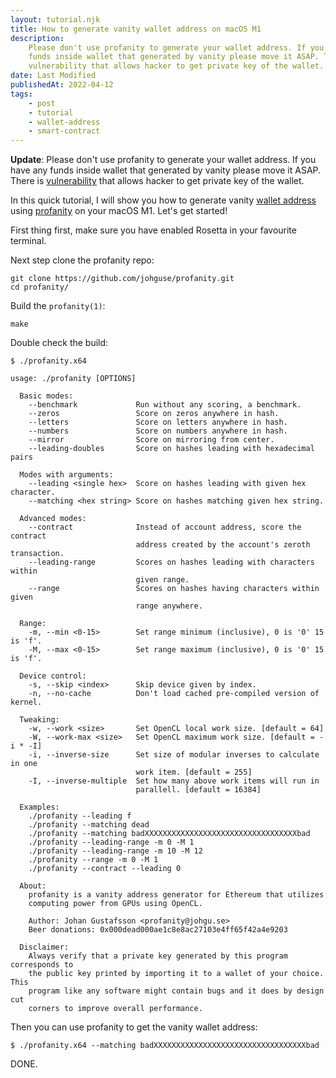 ```yaml
---
layout: tutorial.njk
title: How to generate vanity wallet address on macOS M1
description:
    Please don't use profanity to generate your wallet address. If you have any
    funds inside wallet that generated by vanity please move it ASAP. There is
    vulnerability that allows hacker to get private key of the wallet.
date: Last Modified
publishedAt: 2022-04-12
tags:
    - post
    - tutorial
    - wallet-address
    - smart-contract
---
```


**Update**: Please don't use profanity to generate your wallet address. If you
have any funds inside wallet that generated by vanity please move it ASAP.
There is [vulnerability][2] that allows hacker to get private key of the
wallet.

In this quick tutorial, I will show you how to generate vanity [wallet
address][2] using [profanity][3] on your macOS M1. Let's get started!

First thing first, make sure you have enabled Rosetta in your favourite
terminal.

Next step clone the profanity repo:

```shell
git clone https://github.com/johguse/profanity.git
cd profanity/
```

Build the `profanity(1)`:

```shell
make
```

Double check the build:

```shell
$ ./profanity.x64

usage: ./profanity [OPTIONS]

  Basic modes:
    --benchmark             Run without any scoring, a benchmark.
    --zeros                 Score on zeros anywhere in hash.
    --letters               Score on letters anywhere in hash.
    --numbers               Score on numbers anywhere in hash.
    --mirror                Score on mirroring from center.
    --leading-doubles       Score on hashes leading with hexadecimal pairs

  Modes with arguments:
    --leading <single hex>  Score on hashes leading with given hex character.
    --matching <hex string> Score on hashes matching given hex string.

  Advanced modes:
    --contract              Instead of account address, score the contract
                            address created by the account's zeroth transaction.
    --leading-range         Scores on hashes leading with characters within
                            given range.
    --range                 Scores on hashes having characters within given
                            range anywhere.

  Range:
    -m, --min <0-15>        Set range minimum (inclusive), 0 is '0' 15 is 'f'.
    -M, --max <0-15>        Set range maximum (inclusive), 0 is '0' 15 is 'f'.

  Device control:
    -s, --skip <index>      Skip device given by index.
    -n, --no-cache          Don't load cached pre-compiled version of kernel.

  Tweaking:
    -w, --work <size>       Set OpenCL local work size. [default = 64]
    -W, --work-max <size>   Set OpenCL maximum work size. [default = -i * -I]
    -i, --inverse-size      Set size of modular inverses to calculate in one
                            work item. [default = 255]
    -I, --inverse-multiple  Set how many above work items will run in
                            parallell. [default = 16384]

  Examples:
    ./profanity --leading f
    ./profanity --matching dead
    ./profanity --matching badXXXXXXXXXXXXXXXXXXXXXXXXXXXXXXXXXXbad
    ./profanity --leading-range -m 0 -M 1
    ./profanity --leading-range -m 10 -M 12
    ./profanity --range -m 0 -M 1
    ./profanity --contract --leading 0

  About:
    profanity is a vanity address generator for Ethereum that utilizes
    computing power from GPUs using OpenCL.

    Author: Johan Gustafsson <profanity@johgu.se>
    Beer donations: 0x000dead000ae1c8e8ac27103e4ff65f42a4e9203

  Disclaimer:
    Always verify that a private key generated by this program corresponds to
    the public key printed by importing it to a wallet of your choice. This
    program like any software might contain bugs and it does by design cut
    corners to improve overall performance.

```

Then you can use profanity to get the vanity wallet address:

```shell
$ ./profanity.x64 --matching badXXXXXXXXXXXXXXXXXXXXXXXXXXXXXXXXXXbad
```

DONE.

[1]:
    https://blog.1inch.io/a-vulnerability-disclosed-in-profanity-an-ethereum-vanity-address-tool-68ed7455fc8c
[2]: /questions/what-is-wallet-address/
[3]: https://github.com/johguse/profanity
